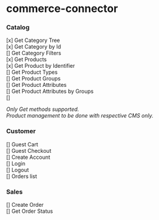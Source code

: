 # commerce-connector

### Catalog

[x] Get Category Tree  
[x] Get Category by Id  
[] Get Category Filters  
[x] Get Products  
[x] Get Product by Identifier  
[] Get Product Types  
[] Get Product Groups  
[] Get Product Attributes  
[] Get Product Attributes by Groups  
[]

*Only Get methods supported.*  
*Product management to be done with respective CMS only.*

### Customer

[] Guest Cart  
[] Guest Checkout  
[] Create Account  
[] Login  
[] Logout  
[] Orders list  
 
### Sales

[] Create Order  
[] Get Order Status
